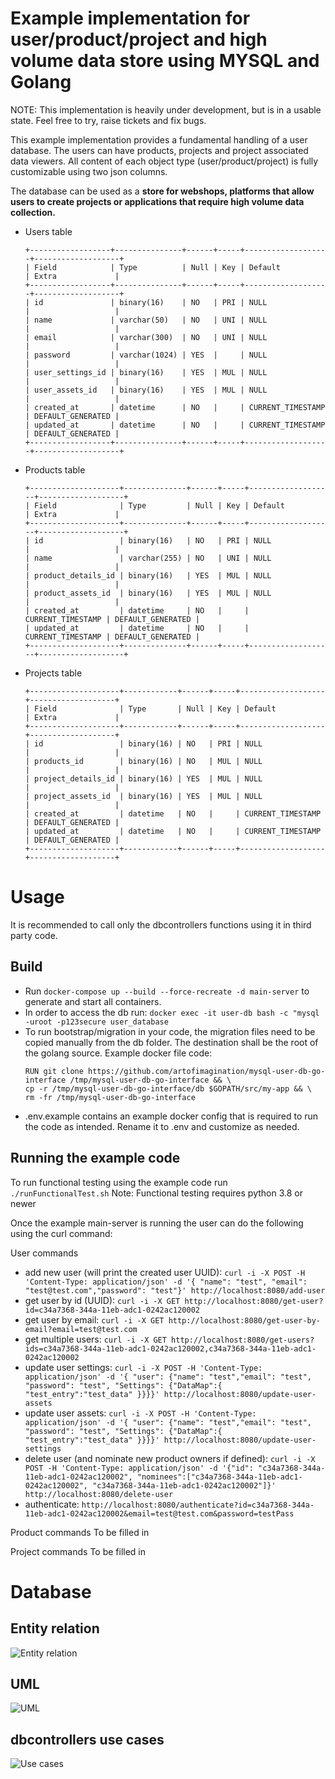 # Example implementation for user/product/project and high volume data store using MYSQL and Golang

NOTE: This implementation is heavily under development, but is in a usable state. Feel free to try, raise tickets and fix bugs.

This example implementation provides a fundamental handling of a user database. The users can have products, projects and project associated data viewers.
All content of each object type (user/product/project) is fully customizable using two json columns.

The database can be used as a **store for webshops, platforms that allow users to create projects or applications that require high volume data collection.**

- Users table
  ```
  +------------------+---------------+------+-----+-------------------+-------------------+
  | Field            | Type          | Null | Key | Default           | Extra             |
  +------------------+---------------+------+-----+-------------------+-------------------+
  | id               | binary(16)    | NO   | PRI | NULL              |                   |
  | name             | varchar(50)   | NO   | UNI | NULL              |                   |
  | email            | varchar(300)  | NO   | UNI | NULL              |                   |
  | password         | varchar(1024) | YES  |     | NULL              |                   |
  | user_settings_id | binary(16)    | YES  | MUL | NULL              |                   |
  | user_assets_id   | binary(16)    | YES  | MUL | NULL              |                   |
  | created_at       | datetime      | NO   |     | CURRENT_TIMESTAMP | DEFAULT_GENERATED |
  | updated_at       | datetime      | NO   |     | CURRENT_TIMESTAMP | DEFAULT_GENERATED |
  +------------------+---------------+------+-----+-------------------+-------------------+
- Products table
  ```
  +--------------------+--------------+------+-----+-------------------+-------------------+
  | Field              | Type         | Null | Key | Default           | Extra             |
  +--------------------+--------------+------+-----+-------------------+-------------------+
  | id                 | binary(16)   | NO   | PRI | NULL              |                   |
  | name               | varchar(255) | NO   | UNI | NULL              |                   |
  | product_details_id | binary(16)   | YES  | MUL | NULL              |                   |
  | product_assets_id  | binary(16)   | YES  | MUL | NULL              |                   |
  | created_at         | datetime     | NO   |     | CURRENT_TIMESTAMP | DEFAULT_GENERATED |
  | updated_at         | datetime     | NO   |     | CURRENT_TIMESTAMP | DEFAULT_GENERATED |
  +--------------------+--------------+------+-----+-------------------+-------------------+
- Projects table
  ```
  +--------------------+------------+------+-----+-------------------+-------------------+
  | Field              | Type       | Null | Key | Default           | Extra             |
  +--------------------+------------+------+-----+-------------------+-------------------+
  | id                 | binary(16) | NO   | PRI | NULL              |                   |
  | products_id        | binary(16) | NO   | MUL | NULL              |                   |
  | project_details_id | binary(16) | YES  | MUL | NULL              |                   |
  | project_assets_id  | binary(16) | YES  | MUL | NULL              |                   |
  | created_at         | datetime   | NO   |     | CURRENT_TIMESTAMP | DEFAULT_GENERATED |
  | updated_at         | datetime   | NO   |     | CURRENT_TIMESTAMP | DEFAULT_GENERATED |
  +--------------------+------------+------+-----+-------------------+-------------------+
  
# Usage
It is recommended to call only the dbcontrollers functions using it in third party code.

## Build
- Run ```docker-compose up --build --force-recreate -d main-server``` to generate and start all containers.
- In order to access the db run: ```docker exec -it user-db bash -c "mysql -uroot -p123secure user_database```
- To run bootstrap/migration in your code, the migration files need to be copied manually from the db folder. The destination shall be the root of the golang source.
  Example docker file code:
  ```
  RUN git clone https://github.com/artofimagination/mysql-user-db-go-interface /tmp/mysql-user-db-go-interface && \
  cp -r /tmp/mysql-user-db-go-interface/db $GOPATH/src/my-app && \
  rm -fr /tmp/mysql-user-db-go-interface
- .env.example contains an example docker config that is required to run the code as intended. Rename it to .env and customize as needed.

## Running the example code
To run functional testing using the example code run ```./runFunctionalTest.sh```
Note: Functional testing requires python 3.8 or newer

Once the example main-server is running the user can do the following using the curl command:

User commands
- add new user (will print the created user UUID): ```curl -i -X POST -H 'Content-Type: application/json' -d '{ "name": "test", "email": "test@test.com","password": "test"}' http://localhost:8080/add-user```
- get user by id (UUID): ```curl -i -X GET http://localhost:8080/get-user?id=c34a7368-344a-11eb-adc1-0242ac120002```
- get user by email: ```curl -i -X GET http://localhost:8080/get-user-by-email?email=test@test.com```
- get multiple users: ```curl -i -X GET http://localhost:8080/get-users?ids=c34a7368-344a-11eb-adc1-0242ac120002,c34a7368-344a-11eb-adc1-0242ac120002```
- update user settings: ```curl -i -X POST -H 'Content-Type: application/json' -d '{ "user": {"name": "test","email": "test", "password": "test", "Settings": {"DataMap":{ "test_entry":"test_data" }}}}' http://localhost:8080/update-user-assets```
- update user assets: ```curl -i -X POST -H 'Content-Type: application/json' -d '{ "user": {"name": "test","email": "test", "password": "test", "Settings": {"DataMap":{ "test_entry":"test_data" }}}}' http://localhost:8080/update-user-settings```
- delete user (and nominate new product owners if defined): ```curl -i -X POST -H 'Content-Type: application/json' -d '{"id": "c34a7368-344a-11eb-adc1-0242ac120002", "nominees":["c34a7368-344a-11eb-adc1-0242ac120002", "c34a7368-344a-11eb-adc1-0242ac120002"]}' http://localhost:8080/delete-user```
- authenticate: ```http://localhost:8080/authenticate?id=c34a7368-344a-11eb-adc1-0242ac120002&email=test@test.com&password=testPass```

Product commands
To be filled in

Project commands
To be filled in

# Database
## Entity relation
![Entity relation](docs/DBRelations.jpg)
## UML
![UML](docs/UML.jpg)
## dbcontrollers use cases
![Use cases](docs/UseCases.jpg)


